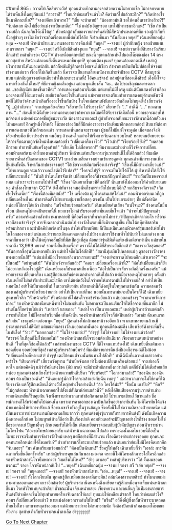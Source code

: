 ##บทที่ 865 : กวาดไปเจ็ดสิบรางวัล!
ทุกคนต่างเบิกตามองจอด้วยความไม่อยากเชื่อ ไม่อาจบรรยายได้ว่าเห็นสิ่งใดอยู่กันแน่!
“สวรรค์!”
“ไหนว่าซ่อมเสร็จแล้วไง? คิดว่าแก้ไปแล้วซะอีก?”
“เกิดบ้าอะไรขึ้นมาอีกละเนี่ย?”
“จางเย่อีกแล้วเหรอ?”
“เชี่ย จะบ้าตาย!”
“น้องสาวมันสิ ขอให้คนอื่นเขาบ้างสิวะ?!”
“จับต่อเลย ฉันไม่เชื่อว่าแม่งจะเป็นเขาอีก!”
“ใช่ แค่บังเอิญหรอก เขาไม่มีทางชนะอีกแน่!”
“เชี่ย ถ้าเป็นจางเย่อีก ฉันจะกินโต๊ะนี่ให้ดู!”
หัวหน้าผู้กำกับของรายการคืนส่งปีมีสีหน้าประหลาดพิลึก
รองผู้กำกับที่นั่งอยู่ข้างๆ เขาไม่เชื่อว่าจะเกิดเรื่องแบบนี้ต่อไปได้อีก จึงร้องขึ้นมา “ฉันสั่งเอง หยุด!”
เฉินเหยี่ยกดปุ่มหยุด
--จางเย่!
หัวหน้าฝ่ายแผนงานของรายการคืนส่งปี “หยุด!”
--จางเย่!
ผู้กำกับหญิง รองฝ่ายแผนงานรายการ “หยุด!”
--จางเย่!
สวีอี้เผิงมีสีหน้างุนงง “หยุด!”
--จางเย่!
จางเย่กวาดทั้งยี่สิบรางวัลเรียบอีกแล้ว!
เหล่าช่างของ CCTV ต่างเหงื่อแตกพลั่ก!
ขณะนี้ ทุกคนล้วนหันไปมองโต๊ะของช่อง 14 ตรงแถวสุดท้าย สีหน้าแต่ละคนยิ่งตื่นตระหนกขึ้นทุกที!
ทุกคนต้องงุนงง!
ทุกคนต้องตกตะลึง!
เหล่าผู้บริหารสถานีหันมองหน้ากัน แล้วก็พลันก็รู้สึกเศร้าโศกจนไส้เขียว ถ้าพวกเขายืนยันไม่ปล่อยให้จางเย่เข้างานแต่แรก เรื่องก็ไม่เกิดขึ้นแล้ว นี่ควรจะเป็นงานเลี้ยงพนักงานประจำปีของ CCTV ที่สมบูรณ์แบบ แต่กลับถูกจางเย่คนเดียวทำให้เละเทะขนาดนี้!
ไอ้คนแซ่จาง!
ถล่มปู่คนที่สองเอ็งสิวะ!
เอ็งตั้งใจจะมาหาเรื่องกันใช่ไหม?
พิธีกรหญิงตะลึงอยู่นานก่อนพูดเสียงสั่น “ตะ...ต่อไปขอเชิญชมละครตลก ขอ...ขอเชิญนักแสดงขึ้นเวทีค่ะ”
การแสดงชุดต่อมาเริ่มต้น แต่แทบไม่มีใครดู แม้แต่นักแสดงยังชำเลืองมองจางเย่ที่โต๊ะแถวหลัง สงสัยว่าเกิดอะไรขึ้นกันแน่ แม้พวกเขาจะเตรียมทำการแสดงอยู่ด้านหลังเวที แต่ก็ได้ยินว่าด้านหน้าเกิดเรื่องอะไรขึ้นกันบ้าง ในใจแต่ละคนยังนึกกระอักเลือดไม่หยุดยั้ง!
เสี่ยวหวัง “ผู้...ผู้กำกับจาง”
จางเย่พูดเสียงเรียบ “เสี่ยวหวัง ไปรับรางวัล”
เสี่ยวหวัง “..”
ฮาฉีฉี “…”
หวงตานตาน “…”
ก่อนนี้ฮาฉีฉีกับหวงตานตานบอกว่าถ้าพวกเธอโชคดีได้รับรางวัลมือถือนี้ พวกเธอจะมอบให้แก่จางเย่ แต่พอประกาศชื่อผู้ชนะรางวัล น้องสาวนายเถอะ! ผู้กำกับจางกลับชนะรางวัลพวกนี้ด้วยตัวเองไปหมดเลย!
อีกครู่หนึ่งให้หลัง โต๊ะของช่องสิบสี่ก็มีกล่องของรางวัลเพิ่มมาอีกหลายกล่อง!
สิบนาทีต่อมา การแสดงบนเวทีใกล้จบลงแล้ว การแสดงนั้นแสนจะธรรมดา ผู้ชมก็ไม่มีแก่ใจจะดูต่อ เมื่อจบลงจึงมีเสียงปรบมือเพียงประปราย คนอื่นๆ ล้วนสนใจแต่จะให้เริ่มการจับฉลากรอบใหม่! หลายคนยังพยายามให้การจับฉลากถูกจัดใหม่ทั้งหมดด้วยซ้ำ
“เปลี่ยนเครื่อง เร็ว!”
“เร็วเข้า!”
“เรียบร้อยรึยัง?”
“ทดสอบอีกรอบ ทำการยืนยันครั้งสุดท้าย!”
“เชี่ยเอ๊ย ไม่เชื่อหรอก!”
ทีมงานและช่างต่างก็วิ่งจัดการเปลี่ยนคอมพิวเตอร์ตามคำสั่งของเหล่าผู้บริหาร ซึ่งล้วนแต่ทนรับความวุ่นวายเช่นนี้ไม่ได้อีกแล้ว!
ทีมผลิตรายการคืนส่งปีและคนของ CCTV1 บางส่วนเกลียดจางเย่จนเข้ากระดูกดำ ทุกคนต่างมีภาระงานเพิ่มขึ้นกันทั้งนั้น จึงพากันสาปแช่งจางเย่!
“ไอ้เชี่ยจางเย่มันก่อเรื่องเก่งจริงๆ!”
“เรื่องนี้มีผีสางมาเอี่ยวแน่!”
“โปรแกรมถูกเจาะแล้ววางอะไรดักไว้รึเปล่า?”
“ใครจะไปรู้? อาจจะเป็นไปได้ก็ได้ ผู้บริหารถึงได้สั่งให้เปลี่ยนระบบไง!”
“นั่นสิ ถ้าโดนโทรจันเข้า เปลี่ยนเครื่องก็น่าจะแก้ปัญหาได้นะ!”
“รางวัลเป็นของจางเย่หมด แล้วเราจะร่วมงานไปทำไม!”
“เรื่อง ‘ฉันอยากขึ้นเวทีคืนส่งปี’ นั่นเขายังไม่ออกมาให้คำอธิบายเลยนะ คำสั่งลงโทษจาก CCTV ยังไม่ทันจาง หมอนั่นก็ชนะรางวัลไปแบบนี้อีก? หกสิบรางวัลรวด? เกิดเชี่ยไรขึ้นเนี่ย!”
“เรื่องนี้ต้องมีเลศนัย!”
“ใช่ เครื่องต้องถูกใครเล่นเล่ห์ใส่แน่!”
คอมพิวเตอร์บนเวทีถูกเปลี่ยนเครื่องใหม่ ทำการติดตั้งโปรแกรมสุ่มรายชื่อสดๆ ตรงนั้น เป็นโปรแกรมง่ายๆ ที่แค่ตั้งค่านิดหน่อยก็ใช้การได้แล้ว
ฝ่ายช่าง “เสร็จเรียบร้อยแล้วครับ”
เฉินเหยี่ยเค้นเสียง “แน่ใจนะ?”
ช่างคนนั้นยิ้มเจื่อน เกิดเหตุไม่คาดฝันพวกนี้นี่ พวกเขาไม่กล้ารับรองอย่างมั่นอกมั่นใจแล้ว “น่าจะไม่มีปัญหาแล้วครับ”
ความจริงแล้วหลังทำงานมาหลายปี นี่คือครั้งแรกที่พวกเขาไม่ทราบว่าปัญหาเกิดจากอะไร หรือจะเจอผีสางเข้าจริงๆ?
การจับฉลากดำเนินต่อไป
รางวัลในรอบนี้ยิ่งมีราคาสูงขึ้น เป็นโน้ตบุ๊กทัชสกรีนพร้อมปากกา และฝาปิดคีย์บอร์ดมาในชุด ถ้าให้เปรียบเทียบ ก็เป็นเหมือนคอมพิวเตอร์รุ่นเซอร์เฟสโปรในโลกของจางเย่ แน่นอนว่ารายละเอียดอาจแตกต่างไปบ้าง แต่การใช้งานทั่วไปนับว่าไม่แตกต่าง แถมราคาก็แพงกว่า เป็นโน้ตบุ๊กจอสัมผัสที่มีสเป็กสูงที่สุด ด้อยกว่ารุ่นลิมิเต็ดเพียงนิดเดียวเท่านั้น แต่ขายในราคาถึง 13,999 หยวน!
รวมทั้งสิ้นสิบเครื่อง!
คราวนี้ไม่ได้มียี่สิบรางวัลอีกแล้ว!
“ของรางวัลสุดยอด!”
“ฉันอยากซื้อรุ่นนี้มาหลายปีแล้ว แต่ทำใจซื้อไม่ได้สักที!”
“สถานีทุ่มเงินไปหลายแน่ๆ ดูของรางวัลราคาแพงพวกนั้นสิ!”
“แต่แม่งไม่มีอะไรตกมาถึงพวกเราเลยนะ!”
“จางเย่จะกวาดไปหมดอีกแล้วเหรอ?”
“จะเป็นลม!”
“อย่าพูดน่า!”
“ฉันไม่หวังรางวัลแล้ว!”
“คอมฯ เปลี่ยนเครื่องแล้วนี่?”
“ต่อให้เปลี่ยนแล้วก็ยังไม่อยากหวังอะไรอยู่ดี!”
เฉินเหยี่ยเองก็ประกาศเสียงเนือย “ต่อไปเป็นการจับรางวัลอีกครั้งนะครับ” แม้พวกเขาจะเปลี่ยนเครื่อง และรู้สึกว่าผลลัพธ์คงแตกต่างจากเดิมไปแล้ว แต่เมื่อเจอเหตุไปหลายๆ ครั้งเข้า เฉินเหยี่ยก็ไม่กล้ารับประกันอะไรอีก เขาได้แต่หวังในใจว่าขอให้มารดามันไม่ใช่จางเย่อีก! อย่าให้เป็นหมอนั่น! อย่าให้เป็นหมอนั่น!
ในเวลาเดียวกัน เสียงเหล่านี้ก็ดังอยู่ในใจทุกคนเช่นกัน
ความคาดหวังของเหล่าผู้บริหารยิ่งเรียบง่ายกว่า อย่าให้เป็นจางเย่ก็พอ นอกนั้นมารดามันจะเป็นใครก็ได้!
เฉินเหยี่ยสูดหายใจลึก “หัวหน้าครับ”
หัวหน้าสถานีไม่สนใจจะเข้าร่วมอีกแล้ว แค่บอกคนข้างๆ “พวกนายจัดการเถอะ”
รองหัวหน้าสถานีคนหนึ่งทำใจไม่ลงเช่นกัน ไม่อยากจะเป็นคนเรียกให้ได้ชื่อจางเย่ขึ้นมาอีก ไม่เช่นนั้นก็โชคร้ายไปแล้ว “เหล่าสวี นายเถอะ”
“เหล่าโจว เป็นนายเถอะนะ”
เหล่าผู้บริหารล้วนแต่ผลักภาระกันไปมา ไม่มีใครกล้าเรียกชื่อ
เห็นดังนั้น รองหัวหน้าสถานีโจวก็กัดฟันกล่าว “เอาล่ะ ฉันคนแรกแล้วกัน”
เขาดูหน้าจอก่อนพูด “หยุด!”
ผู้คนต่างไม่กล้ามองหน้าจออีกแล้ว พวกเขาหลายคนล้วนมีประสบการณ์ไม่ดีนัก!
แต่ขณะที่ผลรางวัลเผยออกมานั้นเอง ทุกคนก็ต้องตะลึง เสียงเชียร์ดังกระหึ่มขึ้นในทันใด!
“ว้าว!”
“ผลออกแล้ว!”
“ไม่ใช่จางเย่ล่ะ!”
“ฮ่าๆๆ! ไม่ใช่จางเย่! ไม่ใช่จางเย่แล้วว้อย!”
“สวรรค์ ในที่สุดก็ไม่ใช่หมอนั่น!”
รองหัวหน้าสถานีโจวย่อมต้องยินดีมาก
เจียงหยวนตบหน้าขาอย่างยินดี “ในที่สุดก็ซ่อมได้แล้ว!”
เหล่าพนักงานของ CCTV ก็ดีใจจนแทบร้องไห้!
เฉินเหยี่ยตื่นเต้นมาก ยอดเยี่ยม ยอดเยี่ยมที่สุด!
เหล่าผู้บริหารล้วนยิ้มร่า!
ทีมผลิตรายการคืนส่งปีเองก็อารมณ์ดีไม่น้อย “เปลี่ยนเครื่องก็หายแล้ว! ฮ่าๆๆ! เตะไอ้คนแซ่จางนั้นพ้นทางไปสักที!”
ฮาฉีฉีนั่งที่แถวหลังกล่าวอย่างเศร้าใจ “เสียดายจัง!”
เสี่ยวหวังอุทาน “น่าเบื่อจังเลย ทำไมต้องเปลี่ยนเครื่องด้วยนะ!”
จางเย่เองก็ตกใจ แต่พอคิดดีๆ แม้ว่ารัศมีแห่งโชค (อัปเกรด) จะมีประสิทธิภาพยิ่งกว่าปกติ แต่ก็ยังไม่ได้เต็มร้อยเสียหน่อย
ทุกคนต่างส่งเสียงโห่ร้องด้วยความยินดีปรีดา
“เรียบร้อย!”
“โอกาสมาแล้ว!”
“ของฉัน ของฉัน คอมฯ ต้องเป็นของฉัน!”
“ฉันอยากรู้นักว่าใครจะกล้าแย่งกับฉัน เหอๆ!”
แม้ว่าพวกเขาจะไม่ใช่คนที่ได้รับรางวัล แต่ก็รู้สึกเหมือนได้รางวัลใหญ่อย่างไรอย่างนั้น!
“อ้อ ใครได้น่ะ?”
“ชื่อนั่น เฉาปัง?”
“หือ?”
“ไม่ถูกต้องนะ หัวหน้าเฉาลาออกไปตั้งแต่สัปดาห์ก่อนแล้วนี่?”
หลังได้ยินเสียงความวุ่นวายด้านล่าง พวกเฉินเหยี่ยก็รีบคุยกัน จึงเพิ่งทราบว่าพวกเขาทำข้อผิดพลาดไป โปรแกรมเขียนไว้นานแล้ว ชื่อพนักงานก็ใส่พร้อมกันไปตอนนั้น เพราะการลาออกของเฉาปังเกิดขึ้นอย่างกะทันหัน ไม่มีใครทันได้แจ้งฝ่ายเทคนิคให้ทำการปรับแก้ ชื่อของเขาจึงยังอยู่ในฐานข้อมูล ซึ่งครั้งนี้ไม่ใช่ความผิดของฝ่ายเทคนิค แต่เป็นเพราะการประสานงานผิดพลาดเสียมากกว่า ทุกคนต่างยุ่งวุ่นวายกับรายการคืนส่งปี ดังนั้นเกิดความผิดพลาดเล็กน้อย ไม่สมบูรณ์บ้างก็ถือว่าเป็นเรื่องปกติ
คอมพิวเตอร์จะมีปัญหาอย่างไรก็ช่าง ขอแค่ไม่ใช่ชื่อของจางเย่ ปัญหาอื่นๆ ล้วนยอมรับได้ทั้งสิ้น
เฉินเหยี่ยตรวจสอบกับผู้บังคับบัญชา ก่อนหัวเราะผ่านไมโครโฟน “ต้องขอโทษด้วยนะครับ แต่หัวหน้าเฉาลาออกไปแล้ว เพราะฉะนั้นผลในรอบนี้ถือเป็นโมฆะ เราจะเริ่มทำการจัดรางวัลใหม่ เหอๆ แต่ก็อย่างที่มีสำนวน เรื่องดีควรค่าแก่การรอคอย ทุกคนจะอดทนรออีกหน่อยได้ไหมครับ?”
ช่างทำการแก้ไขระบบเรียบร้อยแล้ว
แน่นอนว่าย่อมไม่มีใครคิดมากอีก
“จับเถอะๆ”
“มา ฉันเตรียมพร้อมแล้ว!”
“ต้องเป็นฉันแน่!”
ชั่วครู่ให้หลัง เฉินเหยี่ยก็ว่า “เอาล่ะ การจับฉลากเริ่มขึ้นอีกครั้งครับ”
เหล่าผู้บริหารคุยเล่นกันพลางมองจอ คราวนี้ไม่มีใครผลักภาระใส่ใครอีกแล้ว
รองหัวหน้าสถานีโจวยิ้มพลางว่า “ผมเริ่มใช่ไหม?”
“ฮ่าๆ เอาเลย” เหล่าผู้บริหารว่า
“ได้ งั้นผมขอคนแรกนะ” รองฯ โจวหันหน้ากลับไป “…หยุด!”
เฉินเหยี่ยกดปุ่ม
--จางเย่!
รองฯ สวี “เอ่อ หยุด!”
--จางเย่!
รองฯ หลี่ “หยุดเถอะ!”
--จางเย่!
รองหัวหน้าสถานีหาน “เอ่อ…หยุด!”
--จางเย่!
--จางเย่!
--จางเย่!
--จางเย่!
ทั้งโลกเงียบงัน
ทุกคนรู้สึกเหมือนสองตามืดทะมึน!
ถล่มน้องสาวนายสิวะ!
ทำไมนายแม่งตามมาหลอกหลอนพวกเราอีกล่ะเว้ย!
ผู้บริหารสถานีคนหนึ่งตึงเครียดจนรู้สึกเหมือนจะเจ็บแน่นหน้าอกขึ้นมา โรคหัวใจแทบจะกำเริบ!
ชั่วขณะนั้น เจียงหน่ายสยง เจียงหยวน และคนอื่นๆ ในทีมงานรายการคืนส่งปีต่างคิดจะขึ้นไปทุบทำลายเครื่องจับฉลากให้เละ! ทุบแม่งให้เหลือแต่ซาก!!
ไหนว่าซ่อมแล้วไง?
คอมฯ ก็เปลี่ยนเครื่องแล้ว?
นายแม่งล้อพวกเราเล่นใช่ไหม!?
“พรืด!” อวี๋อิ่งอี๋ผู้ซึ่งกลั้นหัวเราะมาตลอดก็ทนไม่ไหว แทบจะหลุดขำออกมา แต่ด้วยเกรงว่าจะไม่เหมาะสมนัก จึงต้องปิดหน้าก้มลงมองโต๊ะขณะหัวเราะ สุดท้าย ถึงกับหัวเราะจนน้ำตาเล็ด
ฮ่าๆๆๆๆๆๆ!


[Go To Next Chapter]( ./63.md)